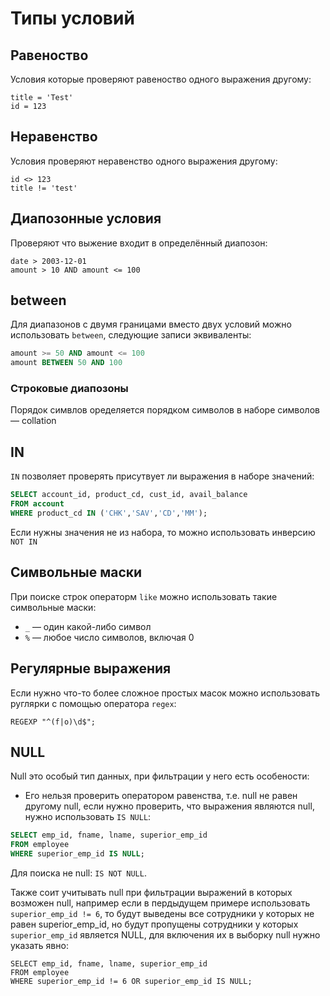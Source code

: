 # Типы условий

## Равеноство

Условия которые проверяют равеноство одного выражения другому:
```
title = 'Test'
id = 123
```

## Неравенство

Условия проверяют неравенство одного выражения другому:
```
id <> 123
title != 'test'
```

## Диапозонные условия

Проверяют что выжение входит в определённый диапозон:
```
date > 2003-12-01
amount > 10 AND amount <= 100
```

## between

Для диапазонов с двумя границами вместо двух условий можно использовать `between`, следующие записи эквиваленты:
```SQL
amount >= 50 AND amount <= 100
amount BETWEEN 50 AND 100
```

### Строковые диапозоны

Порядок симвлов оределяется порядком символов в наборе символов — collation

## IN

`IN` позволяет проверять присутвует ли выражения в наборе значений:
```SQL
SELECT account_id, product_cd, cust_id, avail_balance
FROM account
WHERE product_cd IN ('CHK','SAV','CD','MM');
```

Если нужны значения не из набора, то можно использовать инверсию `NOT IN`

## Символьные маски

При поиске строк операторм `like` можно использовать такие символьные маски:
* `_` — один какой-либо символ
* `%` — любое число символов, включая 0

## Регулярные выражения

Если нужно что-то более сложное простых масок можно использовать руглярки с помощью оператора `regex`:
```
REGEXP "^(f|o)\d$";
```

## NULL

Null это особый тип данных, при фильтрации у него есть особености:

* Его нельзя проверить оператором равенства, т.е. null не равен другому null, если нужно проверить, что выражения являются null, нужно использовать `IS NULL`:
```SQL
SELECT emp_id, fname, lname, superior_emp_id
FROM employee
WHERE superior_emp_id IS NULL;
```
Для поиска не null: `IS NOT NULL`.

Также соит учитывать null при фильтрации выражений в которых возможен null, например если в пердыдущем примере использовать `superior_emp_id != 6`, то будут выведены все сотрудники у которых не равен superior_emp_id, но будут пропущены сотрудники у которых `superior_emp_id` является NULL, для включения их в выборку null нужно указать явно:
```SLQ
SELECT emp_id, fname, lname, superior_emp_id
FROM employee
WHERE superior_emp_id != 6 OR superior_emp_id IS NULL;
```

